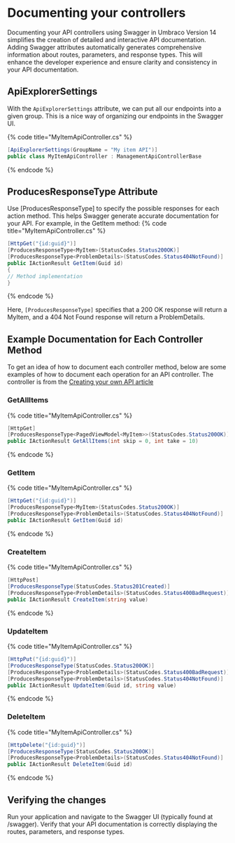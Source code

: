﻿# Documenting your controllers
Documenting your API controllers using Swagger in Umbraco Version 14 simplifies the creation of detailed and interactive API documentation. Adding Swagger attributes automatically generates comprehensive information about routes, parameters, and response types. This will enhance the developer experience and ensure clarity and consistency in your API documentation.


## ApiExplorerSettings
With the `ApiExplorerSettings` attribute, we can put all our endpoints into a given group. This is a nice way of organizing our endpoints in the Swagger UI.

{% code title="MyItemApiController.cs" %}
```csharp
[ApiExplorerSettings(GroupName = "My item API")]
public class MyItemApiController : ManagementApiControllerBase
```
{% endcode %}
## ProducesResponseType Attribute

Use [ProducesResponseType] to specify the possible responses for each action method. This helps Swagger generate accurate documentation for your API.
For example, in the GetItem method:
{% code title="MyItemApiController.cs" %}
```csharp
[HttpGet("{id:guid}")]
[ProducesResponseType<MyItem>(StatusCodes.Status200OK)]
[ProducesResponseType<ProblemDetails>(StatusCodes.Status404NotFound)]
public IActionResult GetItem(Guid id)
{
// Method implementation
}
```
{% endcode %}

Here, `[ProducesResponseType]` specifies that a 200 OK response will return a MyItem, and a 404 Not Found response will return a ProblemDetails.

## Example Documentation for Each Controller Method
To get an idea of how to document each controller method, below are some examples of how to document each operation for an API controller.
The controller is from the [Creating your own API article](./create-your-own-api.md)
### GetAllItems
{% code title="MyItemApiController.cs" %}
```csharp
[HttpGet]
[ProducesResponseType<PagedViewModel<MyItem>>(StatusCodes.Status200OK)]
public IActionResult GetAllItems(int skip = 0, int take = 10)
```
{% endcode %}
### GetItem

{% code title="MyItemApiController.cs" %}
```csharp
[HttpGet("{id:guid}")]
[ProducesResponseType<MyItem>(StatusCodes.Status200OK)]
[ProducesResponseType<ProblemDetails>(StatusCodes.Status404NotFound)]
public IActionResult GetItem(Guid id)
```
{% endcode %}
### CreateItem

{% code title="MyItemApiController.cs" %}
```csharp
[HttpPost]
[ProducesResponseType(StatusCodes.Status201Created)]
[ProducesResponseType<ProblemDetails>(StatusCodes.Status400BadRequest)]
public IActionResult CreateItem(string value)
```
{% endcode %}
### UpdateItem

{% code title="MyItemApiController.cs" %}
```csharp
[HttpPut("{id:guid}")]
[ProducesResponseType(StatusCodes.Status200OK)]
[ProducesResponseType<ProblemDetails>(StatusCodes.Status400BadRequest)]
[ProducesResponseType<ProblemDetails>(StatusCodes.Status404NotFound)]
public IActionResult UpdateItem(Guid id, string value)
```
{% endcode %}
### DeleteItem

{% code title="MyItemApiController.cs" %}
```csharp
[HttpDelete("{id:guid}")]
[ProducesResponseType(StatusCodes.Status200OK)]
[ProducesResponseType<ProblemDetails>(StatusCodes.Status404NotFound)]
public IActionResult DeleteItem(Guid id)
```
{% endcode %}
## Verifying the changes
Run your application and navigate to the Swagger UI (typically found at /swagger).
Verify that your API documentation is correctly displaying the routes, parameters, and response types.
